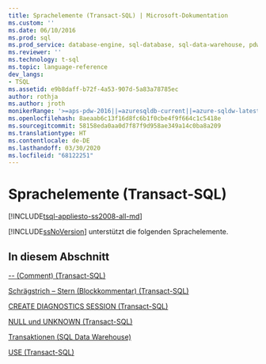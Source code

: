 ```yaml
---
title: Sprachelemente (Transact-SQL) | Microsoft-Dokumentation
ms.custom: ''
ms.date: 06/10/2016
ms.prod: sql
ms.prod_service: database-engine, sql-database, sql-data-warehouse, pdw
ms.reviewer: ''
ms.technology: t-sql
ms.topic: language-reference
dev_langs:
- TSQL
ms.assetid: e9b8daff-b72f-4a53-907d-5a83a78785ec
author: rothja
ms.author: jroth
monikerRange: '>=aps-pdw-2016||=azuresqldb-current||=azure-sqldw-latest||>=sql-server-2016||=sqlallproducts-allversions||>=sql-server-linux-2017||=azuresqldb-mi-current'
ms.openlocfilehash: 8aeaab6c13f16d8fc6b1f0cbe4f9f664c1c5418e
ms.sourcegitcommit: 58158eda0aa0d7f87f9d958ae349a14c0ba8a209
ms.translationtype: HT
ms.contentlocale: de-DE
ms.lasthandoff: 03/30/2020
ms.locfileid: "68122251"
---
```

# <a name="language-elements-transact-sql"></a>Sprachelemente (Transact-SQL)
[!INCLUDE[tsql-appliesto-ss2008-all-md](../../includes/tsql-appliesto-ss2008-all-md.md)]

 [!INCLUDE[ssNoVersion](../../includes/ssnoversion-md.md)] unterstützt die folgenden Sprachelemente.  
  
## <a name="in-this-section"></a>In diesem Abschnitt  
[-- &#40;Comment&#41; &#40;Transact-SQL&#41;](../../t-sql/language-elements/comment-transact-sql.md)  
  
[Schrägstrich – Stern &#40;Blockkommentar&#41; &#40;Transact-SQL&#41;](../../t-sql/language-elements/slash-star-comment-transact-sql.md)  
 
[CREATE DIAGNOSTICS SESSION (Transact-SQL)](../../t-sql/language-elements/create-diagnostics-session-transact-sql.md)  

[NULL und UNKNOWN (Transact-SQL)](../../t-sql/language-elements/null-and-unknown-transact-sql.md)

[Transaktionen (SQL Data Warehouse)](../../t-sql/language-elements/transactions-sql-data-warehouse.md)
  
[USE &#40;Transact-SQL&#41;](../../t-sql/language-elements/use-transact-sql.md)  
  
  

